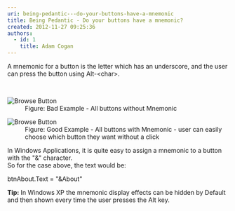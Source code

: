 ```yaml
---
uri: being-pedantic---do-your-buttons-have-a-mnemonic
title: Being Pedantic - Do your buttons have a mnemonic?
created: 2012-11-27 09:25:36
authors:
  - id: 1
    title: Adam Cogan
---
```





<span class='intro'> <p>A mnemonic for a button is the letter which has an underscore, and the user can press the button using Alt-&lt;char&gt;.</p> </span>

​
<dl class="badImage"><dt>
      <img alt="Browse Button" src="http&#58;//www.ssw.com.au/ssw/Standards/Rules/Images/BadMem.gif" />
   </dt><dd>Figure&#58; Bad Example - All buttons without Mnemonic</dd></dl><dl class="goodImage"><dt>
      <img alt="Browse Button" src="http&#58;//www.ssw.com.au/ssw/Standards/Rules/Images/GoodMem.gif" />
   </dt><dd>Figure&#58; Good Example - All buttons with Mnemonic - user can easily choose which button they want without a click</dd></dl><div>In Windows Applications, it is quite easy to assign a mnemonic to a button with the &quot;&amp;&quot; character.</div><div>So for the case above, the text would be&#58;</div><dl class="code"><dt><p>btnAbout.Text = &quot;&amp;About&quot;</p>
   </dt></dl><div><b>Tip&#58;</b> In Windows XP the mnemonic display effects can be hidden by Default and then shown every time the user presses the Alt key.</div>


